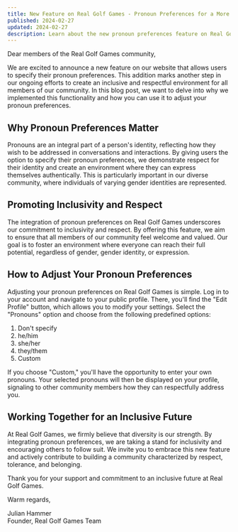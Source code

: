 ```yaml
---
title: New Feature on Real Golf Games - Pronoun Preferences for a More Inclusive Community
published: 2024-02-27
updated: 2024-02-27
description: Learn about the new pronoun preferences feature on Real Golf Games and how it promotes inclusivity within the community.
---
```


Dear members of the Real Golf Games community,

We are excited to announce a new feature on our website that allows users to specify their pronoun preferences. This addition marks another step in our ongoing efforts to create an inclusive and respectful environment for all members of our community. In this blog post, we want to delve into why we implemented this functionality and how you can use it to adjust your pronoun preferences.

## Why Pronoun Preferences Matter

Pronouns are an integral part of a person's identity, reflecting how they wish to be addressed in conversations and interactions. By giving users the option to specify their pronoun preferences, we demonstrate respect for their identity and create an environment where they can express themselves authentically. This is particularly important in our diverse community, where individuals of varying gender identities are represented.

## Promoting Inclusivity and Respect

The integration of pronoun preferences on Real Golf Games underscores our commitment to inclusivity and respect. By offering this feature, we aim to ensure that all members of our community feel welcome and valued. Our goal is to foster an environment where everyone can reach their full potential, regardless of gender, gender identity, or expression.

## How to Adjust Your Pronoun Preferences

Adjusting your pronoun preferences on Real Golf Games is simple. Log in to your account and navigate to your public profile. There, you'll find the "Edit Profile" button, which allows you to modify your settings. Select the "Pronouns" option and choose from the following predefined options:

1. Don't specify
2. he/him
3. she/her
4. they/them
5. Custom

If you choose "Custom," you'll have the opportunity to enter your own pronouns. Your selected pronouns will then be displayed on your profile, signaling to other community members how they can respectfully address you.

## Working Together for an Inclusive Future

At Real Golf Games, we firmly believe that diversity is our strength. By integrating pronoun preferences, we are taking a stand for inclusivity and encouraging others to follow suit. We invite you to embrace this new feature and actively contribute to building a community characterized by respect, tolerance, and belonging.

Thank you for your support and commitment to an inclusive future at Real Golf Games.

Warm regards,

Julian Hammer  
Founder, Real Golf Games Team
